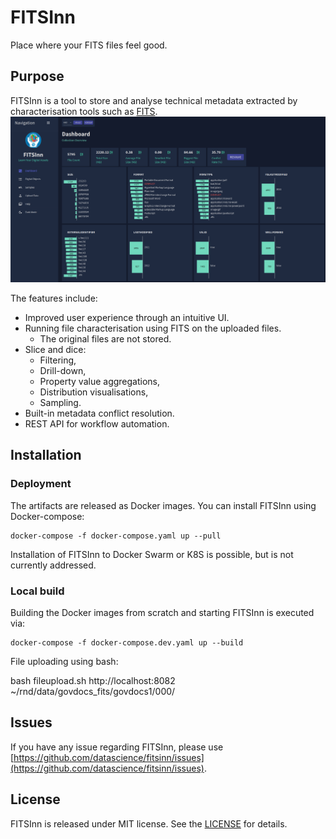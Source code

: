 # FITSInn
Place where your FITS files feel good.
## Purpose

FITSInn is a tool to store and analyse technical metadata extracted by characterisation tools such as [FITS](https://projects.iq.harvard.edu/fits/).
![img.png](docs/img.png)

The features include:
* Improved user experience through an intuitive UI.
* Running file characterisation using FITS on the uploaded files.
  * The original files are not stored.
* Slice and dice:
  * Filtering,
  * Drill-down,
  * Property value aggregations,
  * Distribution visualisations,
  * Sampling.
* Built-in metadata conflict resolution.
* REST API for workflow automation.


## Installation

### Deployment

The artifacts are released as Docker images. You can install FITSInn using Docker-compose:

```
docker-compose -f docker-compose.yaml up --pull
```

Installation of FITSInn to Docker Swarm or K8S is possible, but is not currently addressed. 


### Local build

Building the Docker images from scratch and starting FITSInn is executed via: 

```
docker-compose -f docker-compose.dev.yaml up --build
```

File uploading using bash:

bash fileupload.sh http://localhost:8082 ~/rnd/data/govdocs_fits/govdocs1/000/

## Issues

If you have any issue regarding FITSInn, please use [https://github.com/datascience/fitsinn/issues](https://github.com/datascience/fitsinn/issues).

## License

FITSInn is released under MIT license. See the [LICENSE](LICENSE) for details.